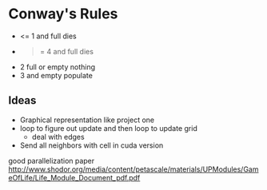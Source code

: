 # Conway's Rules

- <= 1 and full dies
- >= 4 and full dies
- 2 full or empty nothing
- 3 and empty populate

## Ideas

- Graphical representation like project one
- loop to figure out update and then loop to update grid
  - deal with edges
- Send all neighbors with cell in cuda version

good parallelization paper
<http://www.shodor.org/media/content/petascale/materials/UPModules/GameOfLife/Life_Module_Document_pdf.pdf>
